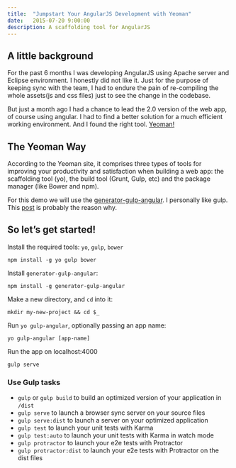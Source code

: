 ```yaml
---
title:  "Jumpstart Your AngularJS Development with Yeoman"
date:   2015-07-20 9:00:00
description: A scaffolding tool for AngularJS
---
```


## A little background

For the past 6 months I was developing AngularJS using Apache  server and Eclipse environment. I honestly did not like it. Just for the purpose of keeping sync with the team, I had to endure the pain of re-compiling the whole assets(js and css files) just to see the change in the codebase.

But just a month ago I had a chance to lead the 2.0 version of the web app, of course using angular. I had to find a better solution for a much efficient working environment. And I found the right tool. [Yeoman!][yo]

## The Yeoman Way

According to the Yeoman site, it comprises three types of tools for improving your productivity and satisfaction when building a web app: the scaffolding tool (yo), the build tool (Grunt, Gulp, etc) and the package manager (like Bower and npm).

For this demo we will use the [generator-gulp-angular][gulp-generator].  I personally like gulp. This [post][post] is probably the reason why. 

## So let’s get started!

Install the required tools: `yo`, `gulp`, `bower`

```
npm install -g yo gulp bower
```

Install `generator-gulp-angular`:

```
npm install -g generator-gulp-angular
```

Make a new directory, and `cd` into it:

```
mkdir my-new-project && cd $_
```

Run `yo gulp-angular`, optionally passing an app name:

```
yo gulp-angular [app-name]
```

Run the app on localhost:4000

```
gulp serve
```

### Use Gulp tasks

* ```gulp``` or `gulp build` to build an optimized version of your application in `/dist`
* `gulp serve` to launch a browser sync server on your source files
* `gulp serve:dist` to launch a server on your optimized application
* `gulp test` to launch your unit tests with Karma
* `gulp test:auto` to launch your unit tests with Karma in watch mode
* `gulp protractor` to launch your e2e tests with Protractor
* `gulp protractor:dist` to launch your e2e tests with Protractor on the dist files

[yo]: http://yeoman.io/
[gulp-generator]: https://github.com/Swiip/generator-gulp-angular
[post]: https://medium.com/@preslavrachev/gulp-vs-grunt-why-one-why-the-other-f5d3b398edc4

